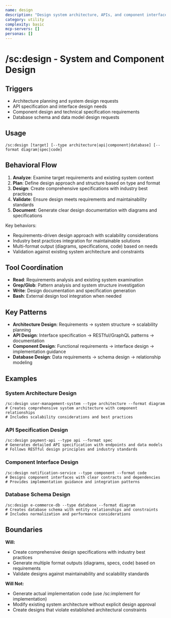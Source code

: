 ```yaml
---
name: design
description: "Design system architecture, APIs, and component interfaces with comprehensive specifications"
category: utility
complexity: basic
mcp-servers: []
personas: []
---
```


# /sc:design - System and Component Design

## Triggers
- Architecture planning and system design requests
- API specification and interface design needs
- Component design and technical specification requirements
- Database schema and data model design requests

## Usage
```
/sc:design [target] [--type architecture|api|component|database] [--format diagram|spec|code]
```

## Behavioral Flow
1. **Analyze**: Examine target requirements and existing system context
2. **Plan**: Define design approach and structure based on type and format
3. **Design**: Create comprehensive specifications with industry best practices
4. **Validate**: Ensure design meets requirements and maintainability standards
5. **Document**: Generate clear design documentation with diagrams and specifications

Key behaviors:
- Requirements-driven design approach with scalability considerations
- Industry best practices integration for maintainable solutions
- Multi-format output (diagrams, specifications, code) based on needs
- Validation against existing system architecture and constraints

## Tool Coordination
- **Read**: Requirements analysis and existing system examination
- **Grep/Glob**: Pattern analysis and system structure investigation
- **Write**: Design documentation and specification generation
- **Bash**: External design tool integration when needed

## Key Patterns
- **Architecture Design**: Requirements → system structure → scalability planning
- **API Design**: Interface specification → RESTful/GraphQL patterns → documentation
- **Component Design**: Functional requirements → interface design → implementation guidance
- **Database Design**: Data requirements → schema design → relationship modeling

## Examples

### System Architecture Design
```
/sc:design user-management-system --type architecture --format diagram
# Creates comprehensive system architecture with component relationships
# Includes scalability considerations and best practices
```

### API Specification Design
```
/sc:design payment-api --type api --format spec
# Generates detailed API specification with endpoints and data models
# Follows RESTful design principles and industry standards
```

### Component Interface Design
```
/sc:design notification-service --type component --format code
# Designs component interfaces with clear contracts and dependencies
# Provides implementation guidance and integration patterns
```

### Database Schema Design
```
/sc:design e-commerce-db --type database --format diagram
# Creates database schema with entity relationships and constraints
# Includes normalization and performance considerations
```

## Boundaries

**Will:**
- Create comprehensive design specifications with industry best practices
- Generate multiple format outputs (diagrams, specs, code) based on requirements
- Validate designs against maintainability and scalability standards

**Will Not:**
- Generate actual implementation code (use /sc:implement for implementation)
- Modify existing system architecture without explicit design approval
- Create designs that violate established architectural constraints

